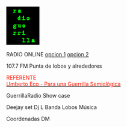               
![gr](gr(1).png) 
          
                                    
<p>
<p>RADIO ONLINE <a href="http://giss.tv:8001/guerrillaradio.ogg">opcion 1</a>  <a href="https://guerrillaradio.github.io/prendelaradio/">opcion 2</a>
<p>107.7 FM Punta de lobos y alrededores 
<p>
<p>
<div><font color="#ff1700">REFERENTE</font></div><div></div><div><font color="#ff1700"> </font><font color="#ff2d00"> </font></div>
<a href="https://omegalfa.es/downloadfile.php?file=libros/para-una-guerrilla-semiologica.pdf"><div><font color="#ff1700">Umberto Eco - Para una Guerrilla Semiológica</font></div><div></div><div><font color="#ff1700"> </font><font color="#ff2d00"> </font></div></a>

<p>
<p>
GuerrillaRadio
          Show case
<p>
              Deejay set Dj L    Banda Lobos Música
<p>
        Coordenadas DM
